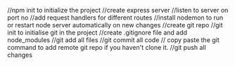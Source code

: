 //npm init to initialize the project
//create express server
//listen to server on port no
//add request handlers for different routes
//install nodemon to run or restart node server automatically on new changes
//create git repo
//git init to initialise git in the project
//create .gitignore file and add node_modules
//git add all files
//git commit all code
// copy paste the git command to add remote git repo if you haven't clone it.
//git push all changes
